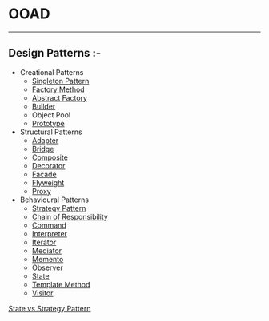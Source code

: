 # OOAD
***
## Design Patterns :-
-	Creational Patterns
	-	[Singleton Pattern](SignletonDesignPattern.md)
	-	[Factory Method](FactoryDesignPattern.md)
	-	[Abstract Factory](AbstractFactoryDesignPattern.md)
	-	[Builder](BuilderDesignPattern.md)
	-	Object Pool
	-	[Prototype](PrototypeDesignPattern.md)
-	Structural Patterns
	-	[Adapter](AdapterDesignPattern.md)
	-	[Bridge](BridgeDesignPattern.md)
	-	[Composite](CompositeDesignPattern.md)
	-	[Decorator](DecoratorDesignPattern.md)
	-	[Facade](FacadeDesignPattern.md)
	-	[Flyweight](FlyweightDesignPattern.md)
	-	[Proxy](ProxyDesignPattern.md)
-	Behavioural Patterns
	-	[Strategy Pattern](StrategyDesignPattern.md)
	-	[Chain of Responsibility](ChainOfResponsibilityDesignPattern.md)
	-	[Command](CommandDesignPattern.md)
	-	[Interpreter](InterpreterDesignPattern.md)
	-	[Iterator](IteratorDesignPattern.md)
	-	[Mediator](MediatorDesignPattern.md)
	-	[Memento](MementoDesignPattern.md)
	-	[Observer](ObserverDesignPattern)
	-	[State](StateDesignPattern.md)
	-	[Template Method](TemplateDesignPattern.md)
	-	[Visitor](VisitorDesignPattern.md)

[State vs Strategy Pattern](StateVsStrategy.md)